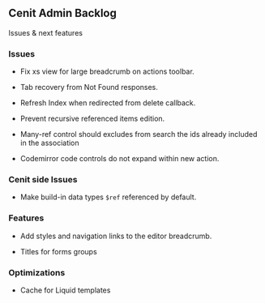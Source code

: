
## Cenit Admin Backlog

Issues & next features

### Issues

- Fix xs view for large breadcrumb on actions toolbar.

- Tab recovery from Not Found responses.

- Refresh Index when redirected from delete callback.

- Prevent recursive referenced items edition.
 
- Many-ref control should excludes from search the ids already included in the association

- Codemirror code controls do not expand within new action.

### Cenit side Issues

- Make build-in data types `$ref` referenced by default.

### Features

- Add styles and navigation links to the editor breadcrumb.

- Titles for forms groups 

### Optimizations

- Cache for Liquid templates
